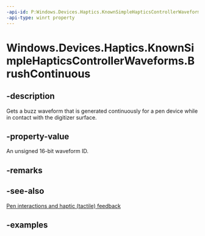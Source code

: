 ```yaml
---
-api-id: P:Windows.Devices.Haptics.KnownSimpleHapticsControllerWaveforms.BrushContinuous
-api-type: winrt property
---
```


# Windows.Devices.Haptics.KnownSimpleHapticsControllerWaveforms.BrushContinuous

<!--
public static ushort BrushContinuous { get; }
-->

## -description

Gets a buzz waveform that is generated continuously for a pen device while in contact with the digitizer surface.

## -property-value

An unsigned 16-bit waveform ID.

## -remarks

## -see-also

[Pen interactions and haptic (tactile) feedback](/windows/apps/design/input/pen-haptics)

## -examples
